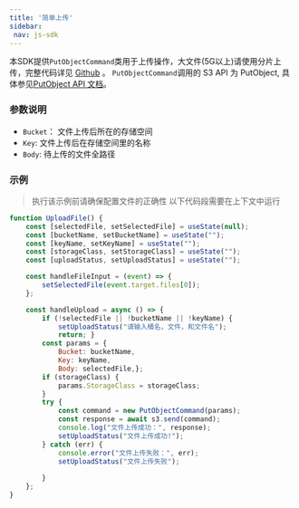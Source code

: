 ```yaml
--- 
title: '简单上传'
sidebar:
 nav: js-sdk
---
```

本SDK提供`PutObjectCommand`类用于上传操作，大文件(5G以上)请使用分片上传，完整代码详见 [Github](https://github.com/aws/aws-sdk-js-v3/blob/main/clients/client-s3/src/commands/PutObjectCommand.ts) 。
`PutObjectCommand`调用的 S3 API 为 PutObject, 具体参见[PutObject API 文档](https://docs.aws.amazon.com/AmazonS3/latest/API/API_PutObject.html)。

### 参数说明
- `Bucket`： 文件上传后所在的存储空间
- `Key`: 文件上传后在存储空间里的名称
- `Body`: 待上传的文件全路径



### 示例
> 执行该示例前请确保配置文件的正确性
> 以下代码段需要在上下文中运行

```javascript
function UploadFile() {
    const [selectedFile, setSelectedFile] = useState(null);
    const [bucketName, setBucketName] = useState("");  
    const [keyName, setKeyName] = useState("");  
    const [storageClass, setStorageClass] = useState("");
    const [uploadStatus, setUploadStatus] = useState("");

    const handleFileInput = (event) => {
        setSelectedFile(event.target.files[0]);
    };

    const handleUpload = async () => {
        if (!selectedFile || !bucketName || !keyName) {
            setUploadStatus("请输入桶名，文件，和文件名");
            return; }
        const params = {
            Bucket: bucketName,  
            Key: keyName,  
            Body: selectedFile,};
        if (storageClass) {
            params.StorageClass = storageClass;
        }
        try {
            const command = new PutObjectCommand(params);
            const response = await s3.send(command);
            console.log("文件上传成功：", response);
            setUploadStatus("文件上传成功!");
        } catch (err) {
            console.error("文件上传失败：", err);
            setUploadStatus("文件上传失败");
          
        }
    };
}

```
